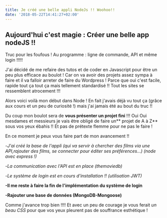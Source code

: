 ```yaml
---
title: Je créé une belle appli NodeJs !! Woohoo!!
date: '2018-05-22T14:41:27+02:00'
---
```

## Aujourd'hui c'est magie : Créer une belle app nodeJS !!

Truc pour les foufous ! Au programme : ligne de commande, API et même login !!!!!

J'ai décidé de me refaire des tutos et de coder en Javascript pour être un peu plus efficace au boulot ! Car on va avoir des projets assez sympa à faire et il va falloir arreter de faire du Wordpress ! Parce que oui c'est facile, rapide tout ça tout ça mais tellement standardisé !! Tout les sites se ressemblent atrocement !!! 

Alors voici voilà mon début dans Node ! En fait j'avais déjà vu tout ça (grâce aux cours et un peu de curiosité !) mais j'ai jamais été au bout du truc !!

Du coup mon boulot sera de **vous présenter un projet fini** !!! Oui Oui mesdames et messieurs je vais être obligé de faire un** projet de A à Z** sous vos yeux ébahis !! Et pas de prétexte flemme pour ne pas le faire ! 

En ce moment je peux vous faire part de mon avancement !! 

\-_J'ai créé la base de l'appli (qui va servir à chercher des films via une API,rajouter des films, se connecter pour éditer ses préférences...)  (node avec express !)_

\-_La communication avec l'API est en place (themoviedb)_

\-_Le système de login est en cours d'installation !! (utilisation JWT)_

**\-Il me reste à faire la fin de l'implémentation du système de login**

**\-Rajouter une base de données (MongoDB-Mongoose)**

Comme j'avance trop bien !!!! Et avec un peu de courage je vous ferait _un beau CSS_ pour que vos yeux pleurent pas de souffrance esthétique !
